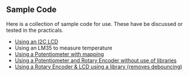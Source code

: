 ## Sample Code

Here is a collection of sample code for use.  These have be discussed or tested in the practicals.

- [Using an I2C LCD](code/uno_i2c_lcd.ino)
- Using an LM35 to measure temperature
- [Using a Potentiometer with mapping](code/uno_potentiometer.ino)
- [Using a Potentiometer and Rotary Encoder without use of libraries](code/uno_rotary_encoder_pot_lcd.ino)
- [Using a Rotary Encoder & LCD using a library (removes debouncing)](code/uno_rotaryencoder_lib.ino)
